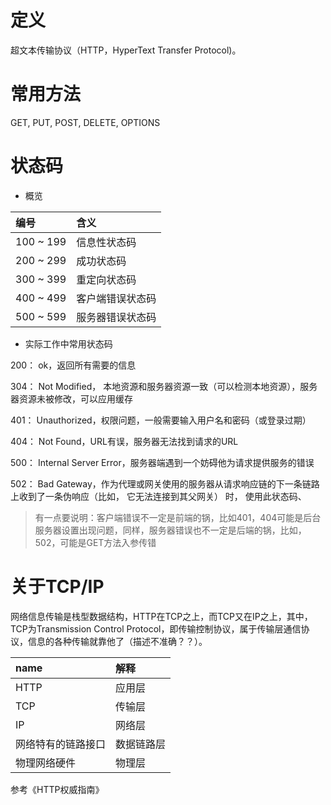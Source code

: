 # 定义

超文本传输协议（HTTP，HyperText Transfer Protocol)。

# 常用方法
GET, PUT, POST, DELETE, OPTIONS

# 状态码

- 概览

| 编号        | 含义       |
|:----------|:---------|
| 100 ~ 199 | 信息性状态码   |
| 200 ~ 299 | 成功状态码    |
| 300 ~ 399 | 重定向状态码   |
| 400 ~ 499 | 客户端错误状态码 |
| 500 ~ 599 | 服务器错误状态码 |

- 实际工作中常用状态码

200： ok，返回所有需要的信息

304： Not Modified， 本地资源和服务器资源一致（可以检测本地资源），服务器资源未被修改，可以应用缓存

401： Unauthorized，权限问题，一般需要输入用户名和密码（或登录过期）

404： Not Found，URL有误，服务器无法找到请求的URL

500： Internal Server Error，服务器端遇到一个妨碍他为请求提供服务的错误

502： Bad Gateway，作为代理或网关使用的服务器从请求响应链的下一条链路上收到了一条伪响应（比如， 它无法连接到其父网关） 时， 使用此状态码、

> 有一点要说明：客户端错误不一定是前端的锅，比如401，404可能是后台服务器设置出现问题，同样，服务器错误也不一定是后端的锅，比如，502，可能是GET方法入参传错

# 关于TCP/IP

网络信息传输是栈型数据结构，HTTP在TCP之上，而TCP又在IP之上，其中，TCP为Transmission Control Protocol，即传输控制协议，属于传输层通信协议，信息的各种传输就靠他了（描述不准确？？）。

| name        | 解释       |
|:----------|:---------|
| HTTP | 应用层   |
| TCP | 传输层    |
| IP | 网络层   |
| 网络特有的链路接口 | 数据链路层 |
| 物理网络硬件 | 物理层 |

参考《HTTP权威指南》
